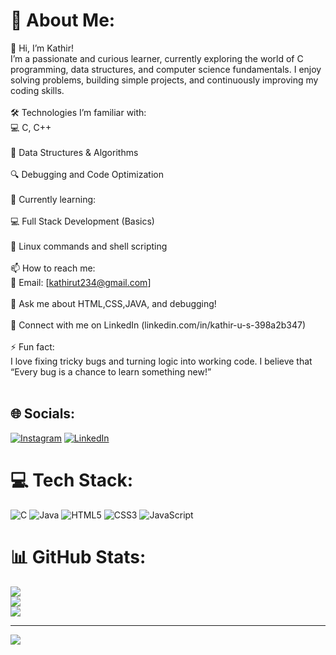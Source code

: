 # 💫 About Me:
👋 Hi, I’m Kathir!<br>I’m a passionate and curious learner, currently exploring the world of C programming, data structures, and computer science fundamentals. I enjoy solving problems, building simple projects, and continuously improving my coding skills.<br><br>🛠️ Technologies I’m familiar with:<br>💻 C, C++<br><br>🧠 Data Structures & Algorithms<br><br>🔍 Debugging and Code Optimization<br><br>🌱 Currently learning:<br><br>💻 Full Stack Development (Basics)<br><br>🐧 Linux commands and shell scripting<br><br>📫 How to reach me:<br>📧 Email: [kathirut234@gmail.com]<br><br>💬 Ask me about HTML,CSS,JAVA, and debugging!<br><br>🔗 Connect with me on LinkedIn (linkedin.com/in/kathir-u-s-398a2b347)<br><br>⚡ Fun fact:<br>I love fixing tricky bugs and turning logic into working code. I believe that “Every bug is a chance to learn something new!”<br><br>


## 🌐 Socials:
[![Instagram](https://img.shields.io/badge/Instagram-%23E4405F.svg?logo=Instagram&logoColor=white)](https://instagram.com/heart_slayer_ray) [![LinkedIn](https://img.shields.io/badge/LinkedIn-%230077B5.svg?logo=linkedin&logoColor=white)](https://linkedin.com/in/kathirus) 

# 💻 Tech Stack:
![C](https://img.shields.io/badge/c-%2300599C.svg?style=for-the-badge&logo=c&logoColor=white) ![Java](https://img.shields.io/badge/java-%23ED8B00.svg?style=for-the-badge&logo=openjdk&logoColor=white) ![HTML5](https://img.shields.io/badge/html5-%23E34F26.svg?style=for-the-badge&logo=html5&logoColor=white) ![CSS3](https://img.shields.io/badge/css3-%231572B6.svg?style=for-the-badge&logo=css3&logoColor=white) ![JavaScript](https://img.shields.io/badge/javascript-%23323330.svg?style=for-the-badge&logo=javascript&logoColor=%23F7DF1E)
# 📊 GitHub Stats:
![](https://github-readme-stats.vercel.app/api?username=kathirus&theme=shadow_blue&hide_border=false&include_all_commits=false&count_private=true)<br/>
![](https://nirzak-streak-stats.vercel.app/?user=kathirus&theme=shadow_blue&hide_border=false)<br/>
![](https://github-readme-stats.vercel.app/api/top-langs/?username=kathirus&theme=shadow_blue&hide_border=false&include_all_commits=false&count_private=true&layout=compact)

---
[![](https://visitcount.itsvg.in/api?id=kathirus&icon=0&color=0)](https://visitcount.itsvg.in)

<!-- Proudly created with GPRM ( https://gprm.itsvg.in ) -->
